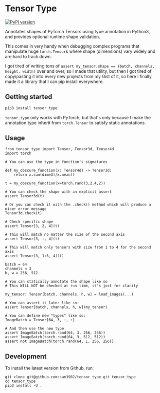 # Tensor Type
[![PyPI version](https://badge.fury.io/py/tensor-type.svg)](https://badge.fury.io/py/tensor-type)

Annotates shapes of PyTorch Tensors using type annotation in Python3, and provides optional runtime shape validation.

This comes in very handy when debugging complex programs that manipulate huge `torch.Tensor`s where shape (dimensions) vary widely and are hard to track down.

I got tired of writing tons of `assert my_tensor.shape == (batch, channels, height, width)` over and over, so I made that utility, but then
I got tired of copy/pasting it into every new projects from my Gist of it, so here I finally made it a library that I can pip install everywhere.

## Getting started

```sh
pip3 install tensor_type
```

`tensor_type` only works with PyTorch, but that's only because I make the annotation type inherit from `torch.Tensor` to satisfy static annotations.


## Usage
```python3
from tensor_type import Tensor, Tensor3d, Tensor4d
import torch

# You can use the type in function's signatures

def my_obscure_function(x: Tensor4d) -> Tensor3d:
    return x.sum(dim=3)/x.mean()

t = my_obscure_function(x=torch.rand(3,2,4,2))

# You can check the shape with an explicit assert
assert Tensor3d(t)

# Or you can check it with the .check() method which will produce a nicer error message
Tensor3d.check(t)

# Check specific shape
assert Tensor[3, 2, 4](t)

# This will match no matter the size of the second axis
assert Tensor[3, :, 4](t)

# This will match only tensors with size from 1 to 4 for the second axis
assert Tensor[3, 1:5, 4](t)

batch = 64
channels = 3
h, w = 256, 512

# You can statically annotate the shape like so
# This WILL NOT be checked at run time, it's just for clarity

my_tensor: Tensor[batch, channels, h, w] = load_images(...)

# You can assert it later like so:
assert Tensor[batch, channels, h, w](my_tensor)

# You can define new "types" like so:
ImageBatch = Tensor[64, 3, :, :]

# And then use the new type
assert ImageBatch(torch.rand(64, 3, 256, 256))
assert ImageBatch(torch.rand(64, 3, 512, 512))
assert not ImageBatch(torch.rand(64, 1, 256, 256))
```

## Development

To install the latest version from Github, run:

```
git clone git@github.com:sam1902/tensor_type.git tensor_type
cd tensor_type
pip3 install -U .
```
